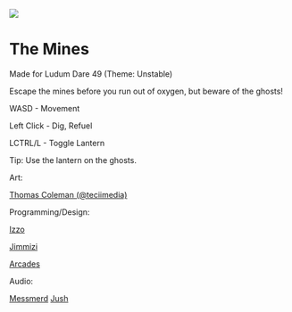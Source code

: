 ![](https://static.jam.host/content/7be/12/z/45909.png.480x384.fit.jpg)

# The Mines
Made for Ludum Dare 49 (Theme: Unstable)

Escape the mines before you run out of oxygen, but beware of the ghosts!

WASD - Movement

Left Click - Dig, Refuel

LCTRL/L - Toggle Lantern

Tip: Use the lantern on the ghosts.



Art: 

[Thomas Coleman (@teciimedia)](tecii.artstation.com)

Programming/Design: 

[Izzo](https://github.com/SuperIzzo)

[Jimmizi](https://jimmizi.itch.io/)

[Arcades](https://github.com/ArcadesSaboth)


Audio: 

[Messmerd](https://soundcloud.com/messmerd) 
[Jush](https://www.cephalo.io/)
